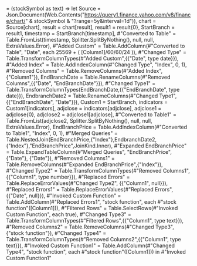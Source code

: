 
= (stockSymbol as text) => let
        Source = Json.Document(Web.Contents("https://query1.finance.yahoo.com/v8/finance/chart/" & stockSymbol & "?range=5y&interval=1d")),
        chart = Source[chart],
        result = chart[result],
        result1 = result{0},
        StartBranch = result1,
        timestamp = StartBranch[timestamp],
        #"Converted to Table" = Table.FromList(timestamp, Splitter.SplitByNothing(), null, null, ExtraValues.Error),
        #"Added Custom" = Table.AddColumn(#"Converted to Table", "Date", each 25569 + ( [Column1]/60/60/24 )),
        #"Changed Type" = Table.TransformColumnTypes(#"Added Custom",{{"Date", type date}}),
        #"Added Index" = Table.AddIndexColumn(#"Changed Type", "Index", 0, 1),
        #"Removed Columns" = Table.RemoveColumns(#"Added Index",{"Column1"}),
        EndBranchDate = Table.RenameColumns(#"Removed Columns",{{"Date", "EndBranchDate"}}),
        #"Changed Type1" = Table.TransformColumnTypes(EndBranchDate,{{"EndBranchDate", type date}}),
        EndbranchDate2 = Table.RenameColumns(#"Changed Type1",{{"EndBranchDate", "Date"}}),
        Custom1 = StartBranch,
        indicators = Custom1[indicators],
        adjclose = indicators[adjclose],
        adjclose1 = adjclose{0},
        adjclose2 = adjclose1[adjclose],
        #"Converted to Table1" = Table.FromList(adjclose2, Splitter.SplitByNothing(), null, null, ExtraValues.Error),
        EndBranchPrice = Table.AddIndexColumn(#"Converted to Table1", "Index", 0, 1),
        #"Merged Queries" = Table.NestedJoin(EndBranchPrice,{"Index"},EndbranchDate2,{"Index"},"EndBranchPrice",JoinKind.Inner),
        #"Expanded EndBranchPrice" = Table.ExpandTableColumn(#"Merged Queries", "EndBranchPrice", {"Date"}, {"Date"}),
        #"Removed Columns1" = Table.RemoveColumns(#"Expanded EndBranchPrice",{"Index"}),
        #"Changed Type2" = Table.TransformColumnTypes(#"Removed Columns1",{{"Column1", type number}}),
        #"Replaced Errors" = Table.ReplaceErrorValues(#"Changed Type2", {{"Column1", null}}),
        #"Replaced Errors1" = Table.ReplaceErrorValues(#"Replaced Errors", {{"Date", null}}),
        #"Invoked Custom Function" = Table.AddColumn(#"Replaced Errors1", "stock function", each #"stock function"([Column1])),
        #"Filtered Rows" = Table.SelectRows(#"Invoked Custom Function", each true),
        #"Changed Type3" = Table.TransformColumnTypes(#"Filtered Rows",{{"Column1", type text}}),
        #"Removed Columns2" = Table.RemoveColumns(#"Changed Type3",{"stock function"}),
        #"Changed Type4" = Table.TransformColumnTypes(#"Removed Columns2",{{"Column1", type text}}),
        #"Invoked Custom Function1" = Table.AddColumn(#"Changed Type4", "stock function", each #"stock function"([Column1]))
    in
        #"Invoked Custom Function1"

